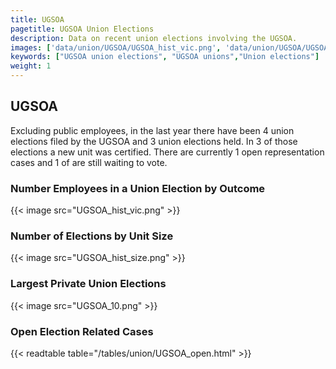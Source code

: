 ```yaml
---
title: UGSOA
pagetitle: UGSOA Union Elections
description: Data on recent union elections involving the UGSOA.
images: ['data/union/UGSOA/UGSOA_hist_vic.png', 'data/union/UGSOA/UGSOA_hist_size.png', 'data/union/UGSOA/UGSOA_10.png']
keywords: ["UGSOA union elections", "UGSOA unions","Union elections"]
weight: 1
---
```

##  UGSOA

Excluding public employees, in the last year there have been 4 union elections filed by the UGSOA and 3 union elections held. In 3 of those elections a new unit was certified. There are currently 1 open representation cases and 1 of are still waiting to vote.

### Number Employees in a Union Election by Outcome
{{< image src="UGSOA_hist_vic.png" >}}

### Number of Elections by Unit Size
{{< image src="UGSOA_hist_size.png" >}}

### Largest Private Union Elections
{{< image src="UGSOA_10.png" >}}

### Open Election Related Cases
{{< readtable table="/tables/union/UGSOA_open.html" >}}

